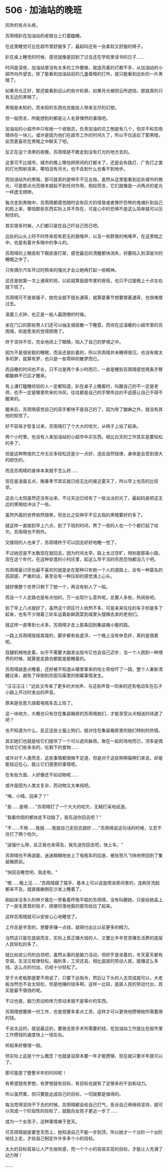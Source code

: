 <link rel="stylesheet" href="../../styles/text.css" />
<h1>506 · 加油站的晚班</h1>

风吹的有点头疼。

苏雨晴趴在加油站的收银台上打着瞌睡。

在这里睡觉可比在超市里舒服多了，最起码还有一张柔软又舒服的椅子。

趴在桌上睡觉的时候，感觉就像是回到了过去还在学校里读书的日子......

时间是深夜，加油站里没有太多的工作要做，就连亮着的灯都不多，从加油站的小超市向外望去，除了能看到加油站前的几盏昏暗的灯外，就只能看到远处的一片黑暗了。

如果月光正好，那还能看到远山的些许轮廓，如果月光被阴云所遮挡，那就真的只有无边的黑暗了。

黑暗是未知的，而未知的东西也总能给人带来无尽的幻想。

但一般而言，所能想到的都是让人毛骨悚然的事情吧。

加油站的小超市中只有她一个收银员，负责加油的员工倒是有几个，但并不和苏雨晴待在一块儿，或许是因为他们在超市工作的时间久了，所以不仅适应了那黑暗，反而更喜欢在黑暗之中聊天了吧。

反正在这个漆黑的夜晚，苏雨晴是不敢走到没有灯光的地方去的。

这里可不比城市，城市的晚上哪怕把房间的灯都关了，还是会有路灯、广告灯之类的灯光照射进来，哪怕没有月光，也不会到什么也看不到地步。

而加油站外的黑暗，那可就真的是伸手不见五指，虽然从这里能看到远处城市的微光，可是那点光亮根本就起不到任何作用，相较而言，它们就像是一点两点的星光一样虚无缥缈。

每次走到黑暗中，苏雨晴都感觉随时会有巨大的怪兽或者狰狞恐怖的鬼魂扑到自己的脸上来，哪怕那些东西实际上并不存在，可是心中的恐惧不是这么简单就可以压制住的。

其实很多时候，人们都只是在自己吓自己而已吧。

远处的山头上时不时传来若有若无的狼嚎声，以及一些野兽的咆哮声，在这黑暗之中，也是有着许多暗中的争斗的。

苏雨晴的上眼皮和下眼皮直打架，感觉最后的清醒都快消失，将要陷入到深层次的睡眠之中了。

只有偶尔汽车开过时照来的强光才会让她再打起一些精神。

这还是她第一次上通宵的班，以前就算是超市里的夜班，也只不过是晚上十点左右就下班了。

苏雨晴可不是夜猫子，她完全就不擅长通宵，就算是春节想要撑着通宵，也很难撑过去。

凌晨三点钟，也正是一般人最困倦的时候。

坐在门口的那些男人们还可以抽支烟驱散一下睡意，而待在这温暖的小超市里的苏雨晴，却是愈发的觉得困倦了。

终于坚持不住，完全地闭上了眼睛，陷入了自己的梦境之中。

因为不是很安稳的睡眠，而且还是趴着的，所以苏雨晴并未睡得很沉，也没有做太多的梦，就算有梦，也只是一些零碎的散梦而已。

而且睡的时间也不长，只不过是两个多小时而已，一直是睡到苏雨晴感觉两条手臂都酸麻不已后才醒来。

有上课打瞌睡经验的人一定都知道，趴在桌子上睡着时，叫醒自己的不一定是老师，也不一定是哪里吹来的冷风，往往都是自己的手臂传达的不适感让自己不得不醒来的。

醒来后，苏雨晴感觉自己的双手都快不是自己的了，因为除了酸麻之外，就没有其他的知觉了。

好不容易才恢复过来，苏雨晴打了个大大的哈欠，从椅子上站了起来。

两个小时里，也没有人来加油站的小超市中买东西，相比白天的工作其实是要轻松的多了。

但是这种熬夜的工作无论多轻松还是少一点好，违反自然规律，身体是会受到很大的损伤的。

而且苏雨晴的身体本来就不怎么好......

现在是凌晨五点，晚春季节其实就已经无比的接近夏天了，所以早上也亮的比较早。

这会儿太阳虽然还没有出来，不过天边已经有了一些淡淡的光了，最起码是把这无边的黑暗给冲淡了一些。

虽然外面的世界依然很黑，但总比之前伸手不见五指的黑暗要好的多了。

就这样一直挨到早上六点，到了下班的时间，熬了一夜的人也一个个都打起了哈欠，苏雨晴也不例外。

交接班的人也来了，苏雨晴终于可以回去好好地睡一觉了。

不过她还是不太敢现在就回去，因为时间太早，路上太过空旷，特别是那条小路，现在这个年代，在这种安逸的小村庄里，起这么早干活的农民恐怕都没几个吧。

苏雨晴最讨厌也最不喜欢的就是走在那种只有她一个人的道路上，会有一种莫名的孤寂感，严重的话，甚至会有一种压抑的感觉涌上心头。

就好像整个世界只剩下了她一个，再没有别人了一般。

而且一个人走路也是有点怕的，万一出现什么意外呢，总要人多些，热闹些吧。

到了早上八点就好了，虽然这个郊区行人依然不多，可是来来往往的车子却是多了起来，也有不少骑着三轮车运着新鲜蔬菜到城里头摆摊去卖的老伯们。

就这样一直等到七点多，苏雨晴才走上那条回到集装箱小屋的路。

一路上苏雨晴摇摇晃晃的，脚步都有些虚浮，一个晚上没有休息好，真的是很累呢。

双腿机械地走着，似乎不需要大脑发出指令它也会自己迈步，当一个人困到一种境界的时候，就算是走路也都能是能睡着的。

苏雨晴就差点睡着，还好被不知道从哪里窜来的哈士奇给吓了一跳，整个人重新清醒过来，避免了摔倒到农田沟渠里的倒霉事情发生。

"汪汪汪汪！"远处又传来了更多的犬吠声，与这些声音一同来的还有电动车在石子小路上开过时发出的声音。

原来是张思凡骑着电瓶车去上班了。

这一块地方，大概也只有住在集装箱房的苏雨晴她们，才能享受众犬相送的待遇了吧？

也不知道为什么，反正这些土猫土狗们，就对住在集装箱房里的她们特别的热情。

其实她们也就是给它们提供了一个可以遮风躲雨，聚在一起的场地而已，顶多是偶尔给它们些多余的，吃剩下的食物......

或许对于人类而言，这些事情都很微不足道，但是对于这些狗啊猫啊们来说，却是能铭记在心，能让它们感恩的事情呢。

在有些方面，人好像还不如动物呢......

或许是因为人类太复杂，而动物又太单纯吧。

"咦，小晴，回来了？"

"是......是呀......"苏雨晴打了一个大大的哈欠，无精打采地说道。

"我看你困的都快走不动路了，我先送你回去吧？"

"不......不用......我就......我就自己走回去就好......"苏雨晴说这句话的时候，又忍不住打了两个哈欠。

"逞强什么呀，反正我也来得及，我先送你回去吧，快上车。"

苏雨晴也不再逞能，迷迷糊糊地坐上了电瓶车的后座，被张思凡飞快地带回到了集装箱房前。

"快回去睡觉吧，我走啦。"

"嗯......晚上见......"苏雨晴摆了摆手，基本上可以说是爬进房间里的，连刷牙洗脸都来不及，就直接躺倒在沙发上睡着了。

刚起床没多久的林夕晨在一旁看着呼吸平稳的苏雨晴，没有叫醒她，只是给她盖上了一层毛茸茸的毯子，顺便将落地窗的窗帘给拉了起来。

这样苏雨晴就可以安安心心地睡觉了。

工作总是辛苦的，想要多赚一点钱，就得付出比以前更多的精力。

当然这只是在底层而言，实际上真正赚大钱的人，又要比辛辛苦苦赚生活费的底层人民轻松的多了。

就比如说公司的白领吧，虽然从事的是脑力活动，但好歹是坐着的，冬天夏天都有空调，生活又规律轻松，福利多，工资还高，相比底层的劳动人民，能赚这么多钱，这么点的付出，已经十分轻松了。

至于大老板那就更不用说了，只要下达指令，然后让下头的人去完成就可以，大老板当然也不会太轻松，但是他赚的钱多啊，这样一比较，底层人民的劳动付出，其实是最不值钱的呢。

不过也是，脑力劳动和体力劳动本就不是等价的东西。

苏雨晴想要换一份工作，也是想要多拿点工资，这样才可以更快地攒够她所需要用的钱。

不说太远的，就说最近的，要做去势手术所需要的钱，在加油站工作就比在超市里工作攒钱的速度快上一倍左右。

听起来好像很一般。

但实际上这是个什么概念？也就是说原本要一年才能攒够，现在就只要半年就可以了。

那可是差了整整半年的时间呢！

有希望就有梦想，有梦想就有目标，有目标也就有了足够多的干劲和动力。

所以虽然累，但只要能达成自己的目标，一切就都是值得的。

每当觉得坚持不下去的时候，苏雨晴都会给自己打气，告诉自己再继续坚持，就可以完成一个阶段性的目标了，就能向女孩子更近一步了......

成为一个女孩子，这种事情难于登天。

可苏雨晴就是要登天而上，她知道自己不能一步到顶，所以她才一个台阶一个台阶地往上走，才给自己制定许许多多个小的目标。

太大的目标容易让人产生挫败感，而一个个小的容易实现的目标，才能让人充满了动力呀！

......
